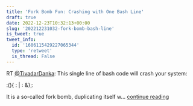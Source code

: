 ```yaml
---
title: 'Fork Bomb Fun: Crashing with One Bash Line'
draft: true
date: 2022-12-23T10:32:13+00:00
slug: '202212231032-fork-bomb-bash-line'
is_tweet: true
tweet_info:
  id: '1606115429227065344'
  type: 'retweet'
  is_thread: False
---
```




RT [@TivadarDanka](https://x.com/TivadarDanka): This single line of bash code will crash your system:

:(){ : | : &amp;};:

It is a so-called fork bomb, duplicating itself w… [continue reading](https://x.com/sytelus/status/1606115429227065344)
